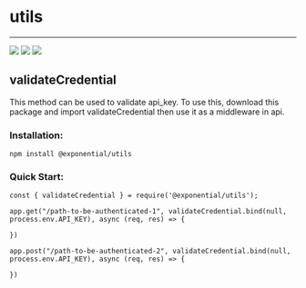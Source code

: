 # utils

---
<img src="https://img.shields.io/github/issues/Exponential-Hosting/utils" href="https://github.com/Exponential-Hosting/utils/issues"> <img src="https://img.shields.io/github/license/Exponential-Hosting/utils" href="https://github.com/Exponential-Hosting/utils/blob/main/LICENSE"> <img src="https://img.shields.io/twitter/url?url=https%3A%2F%2Fgithub.com%2FExponential-Hosting%2Futils" href="https://twitter.com/intent/tweet?text=https%3A%2F%2Fgithub.com%2FExponential-Hosting%2Futils">

## validateCredential

This method can be used to validate api_key. To use this, download this package and import validateCredential then use it as a middleware in api.

### Installation:

```
npm install @exponential/utils
```

### Quick Start:

```
const { validateCredential } = require('@exponential/utils');

app.get("/path-to-be-authenticated-1", validateCredential.bind(null, process.env.API_KEY), async (req, res) => {

})

app.post("/path-to-be-authenticated-2", validateCredential.bind(null, process.env.API_KEY), async (req, res) => {

})
```
